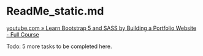 # ReadMe_static.md

[youtube.com » Learn Bootstrap 5 and SASS by Building a Portfolio Website - Full Course](https://www.youtube.com/watch?v=iJKCj8uAHz8)

Todo: 5 more tasks to be completed here.